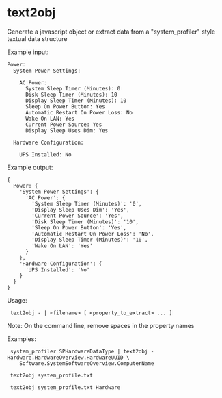 text2obj
========

Generate a javascript object or extract data from a "system_profiler" style textual data structure

Example input:

    Power:
      System Power Settings:

        AC Power:
          System Sleep Timer (Minutes): 0
          Disk Sleep Timer (Minutes): 10
          Display Sleep Timer (Minutes): 10
          Sleep On Power Button: Yes
          Automatic Restart On Power Loss: No
          Wake On LAN: Yes
          Current Power Source: Yes
          Display Sleep Uses Dim: Yes

      Hardware Configuration:

        UPS Installed: No

Example output:

    {
      Power: {
        'System Power Settings': {
          'AC Power': {
            'System Sleep Timer (Minutes)': '0',
            'Display Sleep Uses Dim': 'Yes',
            'Current Power Source': 'Yes',
            'Disk Sleep Timer (Minutes)': '10',
            'Sleep On Power Button': 'Yes',
            'Automatic Restart On Power Loss': 'No',
            'Display Sleep Timer (Minutes)': '10',
            'Wake On LAN': 'Yes'
          }
        },
        'Hardware Configuration': {
          'UPS Installed': 'No'
        }
      }
    }


Usage:

     text2obj - | <filename> [ <property_to_extract> ... ]
     

Note:
     On the command line, remove spaces in the property names 
     

Examples:

     system_profiler SPHardwareDataType | text2obj - Hardware.HardwareOverview.HardwareUUID \
        Software.SystemSoftwareOverview.ComputerName
     
     text2obj system_profile.txt
     
     text2obj system_profile.txt Hardware
	
	
